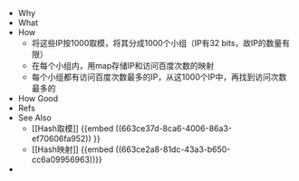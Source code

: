 - Why
- What
- How
	- 将这些IP按1000取模，将其分成1000个小组（IP有32 bits，故IP的数量有限）
	- 在每个小组内，用map存储IP和访问百度次数的映射
	- 每个小组都有访问百度次数最多的IP，从这1000个IP中，再找到访问次数最多的
- How Good
- Refs
- See Also
	- [[Hash取模]] {{embed ((663ce37d-8ca6-4006-86a3-ef70606fa952)) }}
	- [[Hash映射]] {{embed ((663ce2a8-81dc-43a3-b650-cc6a09956963))}}
-